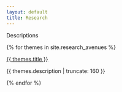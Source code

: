 ```yaml
---
layout: default
title: Research
---
```


Descriptions

{% for themes in site.research_avenues %}

<a href="{{ themes.url | prepend: site.baseurl }}">
    {{ themes.title }}
</a>

<p class="post-excerpt">{{ themes.description | truncate: 160 }}</p>

{% endfor %}  
